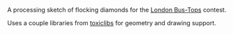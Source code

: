 A processing sketch of flocking diamonds for the [London Bus-Tops][bos-tops] contest.

Uses a couple libraries from [toxiclibs][toxiclibs] for geometry and drawing support.


[bos-tops]: http://www.openprocessing.org/collections/?collectionID=1337
[toxiclibs]: http://hg.postspectacular.com/toxiclibs/wiki/Home
